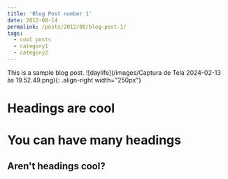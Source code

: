 ```yaml
---
title: 'Blog Post number 1'
date: 2012-08-14
permalink: /posts/2012/08/blog-post-1/
tags:
  - cool posts
  - category1
  - category2
---
```


This is a sample blog post. ![daylife](/images/Captura de Tela 2024-02-13 às 19.52.49.png){: .align-right width="250px"}

Headings are cool
======

You can have many headings
======

Aren't headings cool?
------

